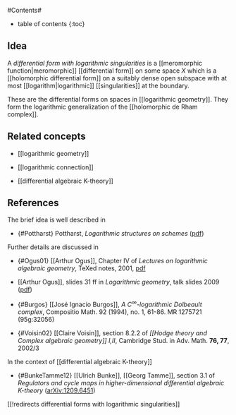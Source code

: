 
#Contents#
* table of contents
{:toc}

## Idea

A _differential form with logarithmic singularities_ is a [[meromorphic function|meromorphic]] [[differential form]] on some space $X$ which is a [[holomorphic differential form]] on a suitably dense open subspace with at most [[logarithm|logarithmic]] [[singularities]] at the boundary. 

These are the differential forms on spaces in [[logarithmic geometry]]. They form the logarithmic generalization of the [[holomorphic de Rham complex]].

## Related concepts

* [[logarithmic geometry]]

* [[logarithmic connection]]

* [[differential algebraic K-theory]]

## References

The brief idea is well described in 

* {#Pottharst} Pottharst, _Logarithmic structures on schemes_ ([pdf](http://math.bu.edu/people/potthars/writings/log.str.pdf))

Further details are discussed in

* {#Ogus01} [[Arthur Ogus]], Chapter IV of _Lectures on logarithmic algebraic geometry_, TeXed notes, 2001, [pdf](http://math.berkeley.edu/~ogus/preprints/log_book/logbook.pdf)

* [[Arthur Ogus]], slides 31 ff in _Logarithmic geometry_, talk slides 2009 ([pdf](http://math.berkeley.edu/~ogus/preprints/colloqhandout.pdf))

* {#Burgos} [[José Ignacio Burgos]], _A $C^\infty$-logarithmic Dolbeault complex_, Compositio Math. 92 (1994), no. 1, 61-86. MR 1275721 (95g:32056)

* {#Voisin02} [[Claire Voisin]], section 8.2.2 of _[[Hodge theory and Complex algebraic geometry]] I,II_, Cambridge Stud. in Adv. Math. __76, 77__, 2002/3


In the context of [[differential algebraic K-theory]]

* {#BunkeTamme12} [[Ulrich Bunke]], [[Georg Tamme]], section 3.1 of _Regulators and cycle maps in higher-dimensional differential algebraic K-theory_ ([arXiv:1209.6451](http://arxiv.org/abs/1209.6451))
 

[[!redirects differential forms with logarithmic singularities]]